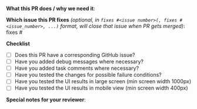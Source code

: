 <!--  Thanks for sending a pull request!  Here are some tips for you -->

**What this PR does / why we need it**:

**Which issue this PR fixes** *(optional, in `fixes #<issue number>(, fixes #<issue_number>, ...)` format, will close that issue when PR gets merged)*: fixes #

**Checklist**

* [ ] Does this PR have a corresponding GitHub issue?
* [ ] Have you added debug messages where necessary? 
* [ ] Have you added task comments where necessary? 
* [ ] Have you tested the changes for possible failure conditions?
* [ ] Have you tested the UI results in large screen (min screen width 1000px)
* [ ] Have you tested the UI results in mobile view (min screen width 400px)

**Special notes for your reviewer**:
